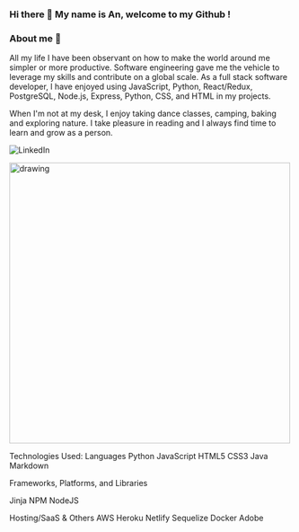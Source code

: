 ### Hi there 👋 My name is An, welcome to my Github !


### About me 🌱

All my life I have been observant on how to make the world around me simpler or more productive. Software engineering gave me the vehicle to leverage my skills and contribute on a global scale. 
As a full stack software developer, I have enjoyed using JavaScript, Python, React/Redux, PostgreSQL, Node.js, Express, Python, CSS, and HTML in my projects. 

When I'm not at my desk, I enjoy taking dance classes, camping, baking and exploring nature. I take pleasure in reading and I always find time to learn and grow as a person.

![LinkedIn](https://img.shields.io/badge/LinkedIn-0077B5?style=for-the-badge&logo=linkedin&logoColor=white)

<img src="https://cdn.dribbble.com/users/4055494/screenshots/15215756/media/d2b66c4ca0192aa26d103448b3d1518b.gif" alt="drawing" style="width:500px; justify-content:center"/>



Technologies Used:
Languages
Python JavaScript HTML5 CSS3 Java Markdown

Frameworks, Platforms, and Libraries
    
Jinja NPM NodeJS

Hosting/SaaS & Others
AWS Heroku Netlify Sequelize Docker Adobe

